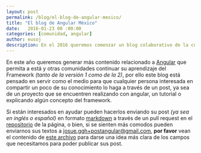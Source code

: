 ```yaml
---
layout: post
permalink: /blog/el-blog-de-angular-mexico/
title: "El blog de Angular México"
date:   2016-01-23 00 :00:00
categories: [comunidad, angular]
author: eusoj
description: En el 2016 queremos comenzar un blog colaborativo de la comunidad.
---
```

En este año queremos generar más contenido relacionado a [Angular](https://angular.io/) que permita a está y otras comunidades continuar su aprendizaje del Framework *(tanto de la versión 1 como de la 2)*, por ello este blog está pensado en servir como el medio para que cualquier persona interesada en compartir un poco de su conocimiento lo haga a través de un post, ya sea de un proyecto que se encuentren realizando con angular, un tutorial o explicando algún concepto del framework.

Si están interesados en ayudar pueden hacerlos enviando su post *(ya sea en inglés o español)* en formato [markdown](https://daringfireball.net/projects/markdown/) a través de un pull request en el [repositorio](https://github.com/AngularJSMX/angularjsmx.github.io) de la página, o bien, si se sienten más comodos pueden enviarnos sus textos a [josue.ggh+postangular@gmail.com](mailto:josue.ggh+postangular@gmail.com), **por favor** vean el contenido de [este archivo](https://github.com/AngularJSMX/angularjsmx.github.io/blob/master/_posts/2016-01-23-el-blog-de-angular-mexico.markdown) para darse una idea más clara de los campos que necesitamos para poder publicar sus post.

